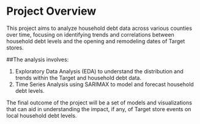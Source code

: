 # Project Overview
This project aims to analyze household debt data across various counties over time, focusing on identifying trends and correlations between household debt levels and the opening and remodeling dates of Target stores.

##The analysis involves:

1. Exploratory Data Analysis (EDA) to understand the distribution and trends within the Target and household debt data.
2. Time Series Analysis using SARIMAX to model and forecast household debt levels.

The final outcome of the project will be a set of models and visualizations that can aid in understanding the impact, if any, of Target store events on local household debt levels.

